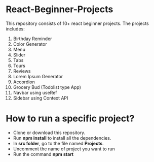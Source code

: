 # React-Beginner-Projects
 This repository consists of 10+ react beginner projects. The projects includes:
 
 1. Birthday Reminder
 2. Color Generator
 3. Menu
 4. Slider
 5. Tabs
 6. Tours
 7. Reviews
 8. Lorem Ipsum Generator
 9. Accordion
 10. Grocery Bud (Todolist type App)
 11. Navbar using useRef
 12. Sidebar using Context API
 
# How to run a specific project? #
 * Clone or download this repository.
 * Run **npm install** to install all the dependencies.
 * In **src folder**, go to the file named **Projects**.
 * Uncomment the name of project you want to run
 * Run the command **npm start**
